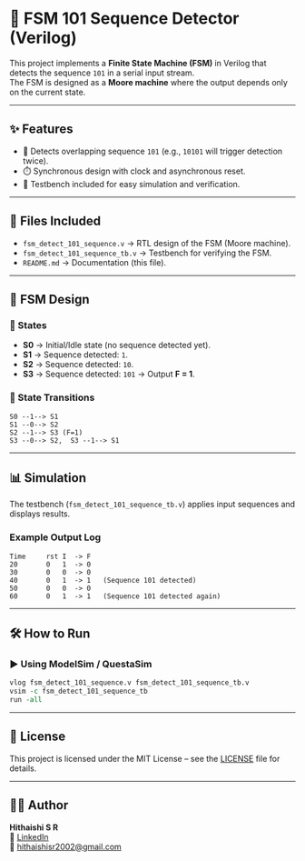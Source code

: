 # 🚀 FSM 101 Sequence Detector (Verilog)

This project implements a **Finite State Machine (FSM)** in Verilog that detects the sequence `101` in a serial input stream.  
The FSM is designed as a **Moore machine** where the output depends only on the current state.

---

## ✨ Features
- 🔁 Detects overlapping sequence `101` (e.g., `10101` will trigger detection twice).  
- ⏱️ Synchronous design with clock and asynchronous reset.  
- 🧪 Testbench included for easy simulation and verification.  

---

## 📂 Files Included
- `fsm_detect_101_sequence.v` → RTL design of the FSM (Moore machine).  
- `fsm_detect_101_sequence_tb.v` → Testbench for verifying the FSM.  
- `README.md` → Documentation (this file).  

---

## 🧩 FSM Design

### 🔹 States
- **S0** → Initial/Idle state (no sequence detected yet).  
- **S1** → Sequence detected: `1`.  
- **S2** → Sequence detected: `10`.  
- **S3** → Sequence detected: `101` → Output **F = 1**.  

### 🔹 State Transitions
```text
S0 --1--> S1
S1 --0--> S2
S2 --1--> S3 (F=1)
S3 --0--> S2,  S3 --1--> S1
```

---

## 📊 Simulation
The testbench (`fsm_detect_101_sequence_tb.v`) applies input sequences and displays results.

### Example Output Log
```text
Time     rst I  -> F
20       0   1  -> 0
30       0   0  -> 0
40       0   1  -> 1   (Sequence 101 detected)
50       0   0  -> 0
60       0   1  -> 1   (Sequence 101 detected again)
```

---

## 🛠️ How to Run

### ▶️ Using ModelSim / QuestaSim
```tcl
vlog fsm_detect_101_sequence.v fsm_detect_101_sequence_tb.v
vsim -c fsm_detect_101_sequence_tb
run -all
```

---

## 🔹 License
This project is licensed under the MIT License – see the [LICENSE](../LICENSE) file for details.

---

## 👨‍💻 Author

**Hithaishi S R**  
🔗 [LinkedIn](https://www.linkedin.com/in/hithaishisr)  
 📧 hithaishisr2002@gmail.com
